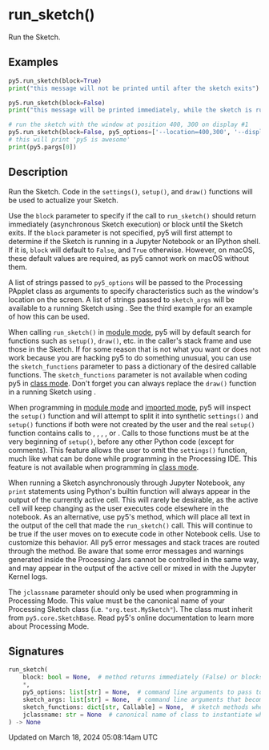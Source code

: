 # run_sketch()

Run the Sketch.

## Examples

<div class="example-table">

<div class="example-row"><div class="example-cell-image">

</div><div class="example-cell-code">

```python
py5.run_sketch(block=True)
print("this message will not be printed until after the sketch exits")
```

</div></div>

<div class="example-row"><div class="example-cell-image">

</div><div class="example-cell-code">

```python
py5.run_sketch(block=False)
print("this message will be printed immediately, while the sketch is running")
```

</div></div>

<div class="example-row"><div class="example-cell-image">

</div><div class="example-cell-code">

```python
# run the sketch with the window at position 400, 300 on display #1
py5.run_sketch(block=False, py5_options=['--location=400,300', '--display=1'], sketch_args=['py5 is awesome'])
# this will print 'py5 is awesome'
print(py5.pargs[0])
```

</div></div>

</div>

## Description

Run the Sketch. Code in the `settings()`, `setup()`, and `draw()` functions will be used to actualize your Sketch.

Use the `block` parameter to specify if the call to `run_sketch()` should return immediately (asynchronous Sketch execution) or block until the Sketch exits. If the `block` parameter is not specified, py5 will first attempt to determine if the Sketch is running in a Jupyter Notebook or an IPython shell. If it is, `block` will default to `False`, and `True` otherwise. However, on macOS, these default values are required, as py5 cannot work on macOS without them.

A list of strings passed to `py5_options` will be passed to the Processing PApplet class as arguments to specify characteristics such as the window's location on the screen. A list of strings passed to `sketch_args` will be available to a running Sketch using [](sketch_pargs). See the third example for an example of how this can be used.

When calling `run_sketch()` in [module mode](content-py5-modes-module-mode), py5 will by default search for functions such as `setup()`,  `draw()`, etc. in the caller's stack frame and use those in the Sketch. If for some reason that is not what you want or does not work because you are hacking py5 to do something unusual, you can use the `sketch_functions` parameter to pass a dictionary of the desired callable functions. The `sketch_functions` parameter is not available when coding py5 in [class mode](content-py5-modes-class-mode). Don't forget you can always replace the `draw()` function in a running Sketch using [](sketch_hot_reload_draw).

When programming in [module mode](content-py5-modes-module-mode) and [imported mode](content-py5-modes-imported-mode), py5 will inspect the `setup()` function and will attempt to split it into synthetic `settings()` and `setup()` functions if both were not created by the user and the real `setup()` function contains calls to [](sketch_size), [](sketch_full_screen), [](sketch_smooth), [](sketch_no_smooth), or [](sketch_pixel_density). Calls to those functions must be at the very beginning of `setup()`, before any other Python code (except for comments). This feature allows the user to omit the `settings()` function, much like what can be done while programming in the Processing IDE. This feature is not available when programming in [class mode](content-py5-modes-class-mode).

When running a Sketch asynchronously through Jupyter Notebook, any `print` statements using Python's builtin function will always appear in the output of the currently active cell. This will rarely be desirable, as the active cell will keep changing as the user executes code elsewhere in the notebook. As an alternative, use py5's [](sketch_println) method, which will place all text in the output of the cell that made the `run_sketch()` call. This will continue to be true if the user moves on to execute code in other Notebook cells. Use [](sketch_set_println_stream) to customize this behavior. All py5 error messages and stack traces are routed through the [](sketch_println) method. Be aware that some error messages and warnings generated inside the Processing Jars cannot be controlled in the same way, and may appear in the output of the active cell or mixed in with the Jupyter Kernel logs.

The `jclassname` parameter should only be used when programming in Processing Mode. This value must be the canonical name of your Processing Sketch class (i.e. `"org.test.MySketch"`). The class must inherit from `py5.core.SketchBase`. Read py5's online documentation to learn more about Processing Mode.

## Signatures

```python
run_sketch(
    block: bool = None,  # method returns immediately (False) or blocks until Sketch exits (True)
    *,
    py5_options: list[str] = None,  # command line arguments to pass to Processing as arguments
    sketch_args: list[str] = None,  # command line arguments that become Sketch arguments
    sketch_functions: dict[str, Callable] = None,  # sketch methods when using [module mode](content-py5-modes-module-mode)
    jclassname: str = None  # canonical name of class to instantiate when using py5 in processing mode
) -> None
```

Updated on March 18, 2024 05:08:14am UTC
